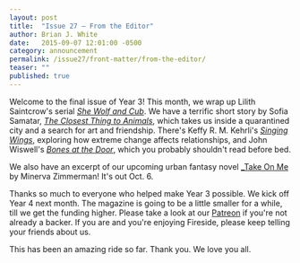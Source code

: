 ```yaml
---
layout: post
title:  "Issue 27 — From the Editor"
author: Brian J. White
date:   2015-09-07 12:01:00 -0500
category: announcement
permalink: /issue27/front-matter/from-the-editor/
teaser: ""
published: true
---
```


Welcome to the final issue of Year 3! This month, we wrap up Lilith Saintcrow's serial [_She Wolf and Cub_](/issue27/chapter/she-wolf-and-cub-chapter-twelve/). We have a terrific short story by Sofia Samatar, [_The Closest Thing to Animals_](/issue27/chapter/the-closest-thing-to-animals/), which takes us inside a quarantined city and a search for art and friendship. There's Keffy R. M. Kehrli's [_Singing Wings_](/issue27/chapter/singing-wings/), exploring how extreme change affects relationships, and John Wiswell's [_Bones at the Door_](/issue27/chapter/bones-at-the-door/), which you probably shouldn't read before bed.

We also have an excerpt of our upcoming urban fantasy novel [_Take On Me](/issue27/chapter/take-on-me-chapters-one-five/) by Minerva Zimmerman! It's out Oct. 6.

Thanks so much to everyone who helped make Year 3 possible. We kick off Year 4 next month. The magazine is going to be a little smaller for a while, till we get the funding higher. Please take a look at our [Patreon](http://www.patreon.com/firesidefiction) if you're not already a backer. If you are and you're enjoying Fireside, please keep telling your friends about us.

This has been an amazing ride so far. Thank you. We love you all.
